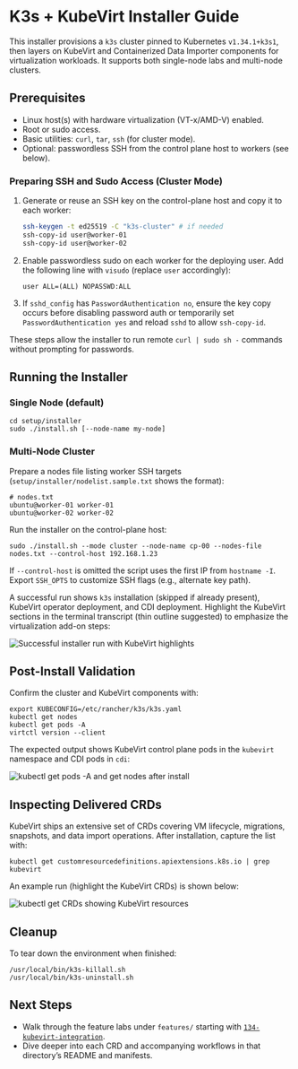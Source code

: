 # K3s + KubeVirt Installer Guide

This installer provisions a `k3s` cluster pinned to Kubernetes `v1.34.1+k3s1`, then layers on KubeVirt and Containerized Data Importer components for virtualization workloads. It supports both single-node labs and multi-node clusters.

## Prerequisites

- Linux host(s) with hardware virtualization (VT-x/AMD-V) enabled.
- Root or sudo access.
- Basic utilities: `curl`, `tar`, `ssh` (for cluster mode).
- Optional: passwordless SSH from the control plane host to workers (see below).

### Preparing SSH and Sudo Access (Cluster Mode)

1. Generate or reuse an SSH key on the control-plane host and copy it to each worker:
   ```bash
   ssh-keygen -t ed25519 -C "k3s-cluster" # if needed
   ssh-copy-id user@worker-01
   ssh-copy-id user@worker-02
   ```
2. Enable passwordless sudo on each worker for the deploying user. Add the following line with `visudo` (replace `user` accordingly):
   ```
   user ALL=(ALL) NOPASSWD:ALL
   ```
3. If `sshd_config` has `PasswordAuthentication no`, ensure the key copy occurs before disabling password auth or temporarily set `PasswordAuthentication yes` and reload `sshd` to allow `ssh-copy-id`.

These steps allow the installer to run remote `curl | sudo sh -` commands without prompting for passwords.

## Running the Installer

### Single Node (default)

```
cd setup/installer
sudo ./install.sh [--node-name my-node]
```

### Multi-Node Cluster

Prepare a nodes file listing worker SSH targets (`setup/installer/nodelist.sample.txt` shows the format):

```
# nodes.txt
ubuntu@worker-01 worker-01
ubuntu@worker-02 worker-02
```

Run the installer on the control-plane host:

```
sudo ./install.sh --mode cluster --node-name cp-00 --nodes-file nodes.txt --control-host 192.168.1.23
```

If `--control-host` is omitted the script uses the first IP from `hostname -I`. Export `SSH_OPTS` to customize SSH flags (e.g., alternate key path).

A successful run shows `k3s` installation (skipped if already present), KubeVirt operator deployment, and CDI deployment. Highlight the KubeVirt sections in the terminal transcript (thin outline suggested) to emphasize the virtualization add-on steps:

![Successful installer run with KubeVirt highlights](../../docs/images/installer-success.png)

## Post-Install Validation

Confirm the cluster and KubeVirt components with:

```
export KUBECONFIG=/etc/rancher/k3s/k3s.yaml
kubectl get nodes
kubectl get pods -A
virtctl version --client
```

The expected output shows KubeVirt control plane pods in the `kubevirt` namespace and CDI pods in `cdi`:

![kubectl get pods -A and get nodes after install](../../docs/images/kubectl-status.png)

## Inspecting Delivered CRDs

KubeVirt ships an extensive set of CRDs covering VM lifecycle, migrations, snapshots, and data import operations. After installation, capture the list with:

```
kubectl get customresourcedefinitions.apiextensions.k8s.io | grep kubevirt
```

An example run (highlight the KubeVirt CRDs) is shown below:

![kubectl get CRDs showing KubeVirt resources](../../docs/images/kubevirt-crds.png)

## Cleanup

To tear down the environment when finished:

```
/usr/local/bin/k3s-killall.sh
/usr/local/bin/k3s-uninstall.sh
```

## Next Steps

- Walk through the feature labs under `features/` starting with [`134-kubevirt-integration`](../../features/134-kubevirt-integration).
- Dive deeper into each CRD and accompanying workflows in that directory’s README and manifests.

